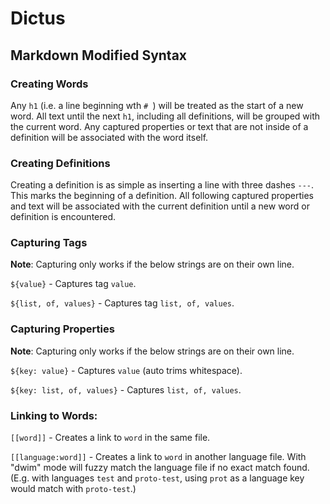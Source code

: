 # Dictus

## Markdown Modified Syntax

### Creating Words

Any `h1` (i.e. a line beginning wth `# `) will be treated as the start of a new
word. All text until the next `h1`, including all definitions, will be grouped
with the current word. Any captured properties or text that are not inside of a
definition will be associated with the word itself.

### Creating Definitions

Creating a definition is as simple as inserting a line with three dashes
`---`. This marks the beginning of a definition. All following captured
properties and text will be associated with the current definition until a new
word or definition is encountered.

### Capturing Tags
**Note**: Capturing only works if the below strings are on their own line.

`${value}` - Captures tag `value`.

`${list, of, values}` - Captures tag `list, of, values`.


### Capturing Properties

**Note**: Capturing only works if the below strings are on their own line.

`${key: value}` - Captures `value` (auto trims whitespace).

`${key: list, of, values}` - Captures `list, of, values`.


### Linking to Words:

`[[word]]` - Creates a link to `word` in the same file.

`[[language:word]]` - Creates a link to `word` in another language file. With
"dwim" mode will fuzzy match the language file if no exact match
found. (E.g. with languages `test` and `proto-test`, using `prot` as a language
key would match with `proto-test`.)
